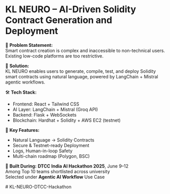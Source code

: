 # KL NEURO – AI-Driven Solidity Contract Generation and Deployment

🎯 **Problem Statement:**  
Smart contract creation is complex and inaccessible to non-technical users. Existing low-code platforms are too restrictive.

🚀 **Solution:**  
KL NEURO enables users to generate, compile, test, and deploy Solidity smart contracts using natural language, powered by LangChain + Mistral agentic workflows.

🛠️ **Tech Stack:**
- Frontend: React + Tailwind CSS
- AI Layer: LangChain + Mistral (Groq API)
- Backend: Flask + WebSockets
- Blockchain: Hardhat + Solidity + AWS EC2 (testnet)

🔐 **Key Features:**
- Natural Language → Solidity Contracts
- Secure & Testnet-ready Deployment
- Logs, Human-in-loop Safety
- Multi-chain roadmap (Polygon, BSC)

🏁 **Built During:**
**DTCC India AI Hackathon 2025**, June 9–12  
Among Top 10 teams shortlisted across university  
Selected under **Agentic AI Workflow** Use Case


#   K L - N E U R O - D T C C - H a c k a t h o n  
 